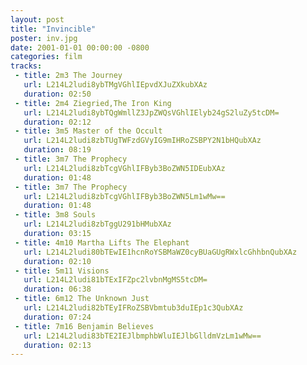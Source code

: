 ```yaml
---
layout: post
title: "Invincible"
poster: inv.jpg
date: 2001-01-01 00:00:00 -0800
categories: film
tracks:
 - title: 2m3 The Journey
   url: L214L2ludi8ybTMgVGhlIEpvdXJuZXkubXAz
   duration: 02:50
 - title: 2m4 Ziegried,The Iron King
   url: L214L2ludi8ybTQgWmllZ3JpZWQsVGhlIElyb24gS2luZy5tcDM=
   duration: 02:12
 - title: 3m5 Master of the Occult
   url: L214L2ludi8zbTUgTWFzdGVyIG9mIHRoZSBPY2N1bHQubXAz
   duration: 08:19
 - title: 3m7 The Prophecy
   url: L214L2ludi8zbTcgVGhlIFByb3BoZWN5IDEubXAz
   duration: 01:48
 - title: 3m7 The Prophecy
   url: L214L2ludi8zbTcgVGhlIFByb3BoZWN5Lm1wMw==
   duration: 01:48
 - title: 3m8 Souls
   url: L214L2ludi8zbTggU291bHMubXAz
   duration: 03:15
 - title: 4m10 Martha Lifts The Elephant
   url: L214L2ludi80bTEwIE1hcnRoYSBMaWZ0cyBUaGUgRWxlcGhhbnQubXAz
   duration: 02:10
 - title: 5m11 Visions
   url: L214L2ludi81bTExIFZpc2lvbnMgMS5tcDM=
   duration: 06:38
 - title: 6m12 The Unknown Just
   url: L214L2ludi82bTEyIFRoZSBVbmtub3duIEp1c3QubXAz
   duration: 07:24
 - title: 7m16 Benjamin Believes
   url: L214L2ludi83bTE2IEJlbmphbWluIEJlbGlldmVzLm1wMw==
   duration: 02:13
---
```

